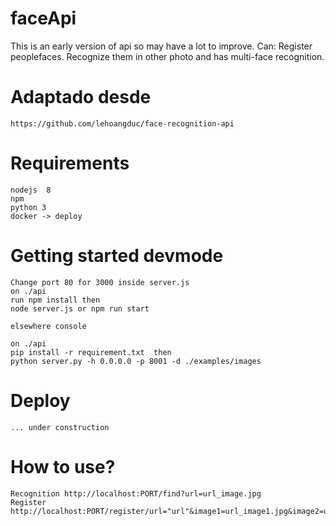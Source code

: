 # faceApi
This is an early version of api so may have a lot to improve.
Can:
Register peoplefaces.
Recognize them in other photo and has multi-face recognition.


# Adaptado desde 
    https://github.com/lehoangduc/face-recognition-api
# Requirements
    nodejs  8 
    npm
    python 3
    docker -> deploy
# Getting started devmode
    Change port 80 for 3000 inside server.js
    on ./api  
    run npm install then 
    node server.js or npm run start
    
    elsewhere console
    
    on ./api 
    pip install -r requirement.txt  then
    python server.py -h 0.0.0.0 -p 8001 -d ./examples/images
# Deploy
    ... under construction
# How to use?
    Recognition http://localhost:PORT/find?url=url_image.jpg 
    Register http://localhost:PORT/register/url="url"&image1=url_image1.jpg&image2=url_image2.jpg&id=person_name
   
